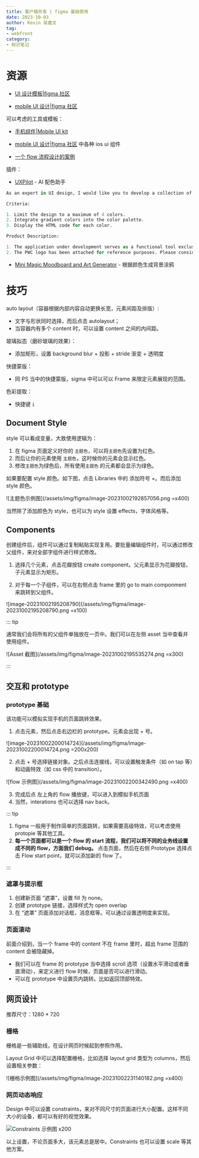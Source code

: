 ```yaml
---
title: 客户端开发 | figma 基础使用
date: 2023-10-03
author: Kevin 吴嘉文
tag:
- webfront
category:
- 知识笔记
---
```




# 资源

- [UI 设计模板|figma 社区](https://www.figma.com/community)

+ [mobile UI 设计|figma 社区](https://www.figma.com/community/tag/mobile/free/popular)

可以考虑的工具或模板：

- [手机组件|Mobile UI kit](https://www.figma.com/community/file/836596421863073964)

- [mobile UI 设计|figma 社区](https://www.figma.com/community/tag/mobile/free/popular) 中各种 ios ui 组件
- [一个 flow 流程设计的案例](https://www.figma.com/community/file/848318135747364351/wireframes-for-mobile-ui-design)

插件：

+ [UXPilot](https://www.figma.com/community/plugin/1224384489638070064/uxpilot-ai-color-gradient-ai) - AI 配色助手

```python
As an expert in UI design, I would like you to develop a collection of Pastel Colors that adhere to the specified criteria and the details provided in the product description below.

Criteria:

1. Limit the design to a maximum of 4 colors.
2. Integrate gradient colors into the color palette.
3. Display the HTML code for each color.

Product Description:

1. The application under development serves as a functional tool exclusively for Personal Watercraft (PWC) users.
2. The PWC logo has been attached for reference purposes. Please consider it while creating the color scheme.
```

+ [Mini Magic Moodboard and Art Generator](https://www.figma.com/community/plugin/1231006635261421541/mini-magic-moodboard-and-art-generator) - 根据颜色生成背景涂鸦



# 技巧

auto layout（容器根据内部内容自动更换长宽，元素间距及排版）:

+ 文字与形状同时选择，而后点击 autolayout；
+ 当容器内有多个 content 时，可以设置 content 之间的内间距。

玻璃拟态（磨砂玻璃的效果）：

+ 添加矩形，设置 background blur + 投影 + stride 渐变 + 透明度 

快捷蒙版：

+ 同 PS 当中的快捷蒙版，sigma 中可以可以 Frame 来限定元素展现的范围。

色彩提取：

+ 快捷键 `i`

## Document Style

style 可以看成变量，大致使用逻辑为：

1. 在 figma 页面定义好你的 `主题色`，可以将`主题色`先设置为红色。
2. 而后让你的元素使用 `主题色`，这时候你的元素会显示红色。
3. 修改`主题色`为绿色后，所有使用`主题色` 的元素都会显示为绿色。

如果要配置 style 颜色。如下图，点击 Libraries 中的 添加符号 +。而后添加 style 颜色。

![主题色示例图](/assets/img/figma/image-20231002192857056.png =x400)

当然除了添加颜色为 style，也可以为 style 设置 effects，字体风格等。

## Components

创建组件后，组件可以通过复制粘贴实现复用。要批量编辑组件时，可以通过修改父组件，来对全部字组件进行样式修改。

1. 选择几个元素，点击花瓣按钮 create component。父元素显示为花瓣按钮，子元素显示为矩形。

2. 对于每一个子组件，可以在右侧点击 frame 里的 go to main componment 来跳转到父组件。

![image-20231002195208790](/assets/img/figma/image-20231002195208790.png =x100)

::: tip

通常我们会将所有的父组件单独放在一页中。我们可以在左侧 asset 当中查看并使用组件。

![Asset 截图](/assets/img/figma/image-20231002195535274.png =x300)

:::

## 交互和 prototype

### prototype 基础

该功能可以模拟实现手机的页面跳转效果。

1. 点击元素，然后点击右边栏的 prototype。元素会出现 + 号。

![image-20231002200014724](/assets/img/figma/image-20231002200014724.png =200x200)

2. 点击  + 号选择链接对象。之后点击连接线，可以设置触发条件（如 on tap 等）和动画特效（如 css 中的 transition）。

![flow 示例图](/assets/img/figma/image-20231002200342490.png =x400)

3. 完成后点 左上角的 flow 播放键，可以进入到模拟手机页面
4. 当然，interations 也可以选择 nav back。

::: tip

1. figma 一般用于制作简单的页面跳转，如果需要高级特效，可以考虑使用 protopie 等其他工具。
2.  **每一个页面都可以是一个 flow 的 start 流程，我们可以将不同的业务线设置成不同的 flow，方面我们 debug。**  点击页面，然后在右侧 Prototype 选择点击 Flow start point，就可以添加新的 flow 了。

:::

### 遮罩与提示框

1. 创建新页面 “遮罩”，设置 fill 为 none。
2. 创建 prototype 链接，选择样式为 open overlap
3. 在 “遮罩” 页面添加对话框，消息框等。可以通过设置透明度来实现。

### 页面滚动

前面介绍到，当一个 frame 中的 content 不在 frame 里时，超出 frame 范围的 content 会被隐藏掉。

+ 我们可以在 frame 的 prototype 当中选择 scroll 选项（设置水平滑动或者垂直滑动），来定义进行 flow 时候，页面是否可以进行滑动。
+ 可以在 prototype 中设置页内跳转。比如返回顶部特效。

## 网页设计

推荐尺寸：1280 * 720

### 栅格

栅格是一些辅助线，在设计网页时候起到参照作用。

Layout Grid 中可以选择配置栅格，比如选择 layout grid 类型为 columns，然后设置相关参数：

![栅格示例图](/assets/img/figma/image-20231002231140182.png =x400)

### 网页动态响应

Design 中可以设置 constraints，来对不同尺寸的页面进行大小配置。这样不同大小的设备，都可以有好的视觉效果。

![Constraints 示例图 x200](/assets/img/figma/image-20231002232932098.png)

以上设置，不论页面多大，该元素总是居中。Constraints 也可以设置 scale 等其他方案。

